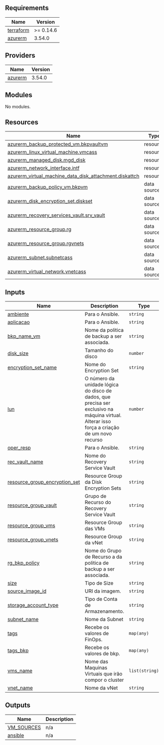 ## Requirements

| Name | Version |
|------|---------|
| <a name="requirement_terraform"></a> [terraform](#requirement\_terraform) | >= 0.14.6 |
| <a name="requirement_azurerm"></a> [azurerm](#requirement\_azurerm) | 3.54.0 |

## Providers

| Name | Version |
|------|---------|
| <a name="provider_azurerm"></a> [azurerm](#provider\_azurerm) | 3.54.0 |

## Modules

No modules.

## Resources

| Name | Type |
|------|------|
| [azurerm_backup_protected_vm.bkpvaultvm](https://registry.terraform.io/providers/hashicorp/azurerm/3.54.0/docs/resources/backup_protected_vm) | resource |
| [azurerm_linux_virtual_machine.vmcass](https://registry.terraform.io/providers/hashicorp/azurerm/3.54.0/docs/resources/linux_virtual_machine) | resource |
| [azurerm_managed_disk.mgd_disk](https://registry.terraform.io/providers/hashicorp/azurerm/3.54.0/docs/resources/managed_disk) | resource |
| [azurerm_network_interface.intf](https://registry.terraform.io/providers/hashicorp/azurerm/3.54.0/docs/resources/network_interface) | resource |
| [azurerm_virtual_machine_data_disk_attachment.diskattch](https://registry.terraform.io/providers/hashicorp/azurerm/3.54.0/docs/resources/virtual_machine_data_disk_attachment) | resource |
| [azurerm_backup_policy_vm.bkpvm](https://registry.terraform.io/providers/hashicorp/azurerm/3.54.0/docs/data-sources/backup_policy_vm) | data source |
| [azurerm_disk_encryption_set.diskset](https://registry.terraform.io/providers/hashicorp/azurerm/3.54.0/docs/data-sources/disk_encryption_set) | data source |
| [azurerm_recovery_services_vault.srv_vault](https://registry.terraform.io/providers/hashicorp/azurerm/3.54.0/docs/data-sources/recovery_services_vault) | data source |
| [azurerm_resource_group.rg](https://registry.terraform.io/providers/hashicorp/azurerm/3.54.0/docs/data-sources/resource_group) | data source |
| [azurerm_resource_group.rgvnets](https://registry.terraform.io/providers/hashicorp/azurerm/3.54.0/docs/data-sources/resource_group) | data source |
| [azurerm_subnet.subnetcass](https://registry.terraform.io/providers/hashicorp/azurerm/3.54.0/docs/data-sources/subnet) | data source |
| [azurerm_virtual_network.vnetcass](https://registry.terraform.io/providers/hashicorp/azurerm/3.54.0/docs/data-sources/virtual_network) | data source |

## Inputs

| Name | Description | Type | Default | Required |
|------|-------------|------|---------|:--------:|
| <a name="input_ambiente"></a> [ambiente](#input\_ambiente) | Para o Ansible. | `string` | n/a | yes |
| <a name="input_aplicacao"></a> [aplicacao](#input\_aplicacao) | Para o Ansible. | `string` | n/a | yes |
| <a name="input_bkp_name_vm"></a> [bkp\_name\_vm](#input\_bkp\_name\_vm) | Nome da politica de backup a ser associada. | `string` | n/a | yes |
| <a name="input_disk_size"></a> [disk\_size](#input\_disk\_size) | Tamanho do disco | `number` | n/a | yes |
| <a name="input_encryption_set_name"></a> [encryption\_set\_name](#input\_encryption\_set\_name) | Nome do Encryption Set | `string` | n/a | yes |
| <a name="input_lun"></a> [lun](#input\_lun) | O número da unidade lógica do disco de dados, que precisa ser exclusivo na máquina virtual. Alterar isso força a criação de um novo recurso | `number` | n/a | yes |
| <a name="input_oper_resp"></a> [oper\_resp](#input\_oper\_resp) | Para o Ansible. | `string` | n/a | yes |
| <a name="input_rec_vault_name"></a> [rec\_vault\_name](#input\_rec\_vault\_name) | Nome do Recovery Service Vault | `string` | n/a | yes |
| <a name="input_resource_group_encryption_set"></a> [resource\_group\_encryption\_set](#input\_resource\_group\_encryption\_set) | Resource Group da Disk Encryption Sets | `string` | n/a | yes |
| <a name="input_resource_group_vault"></a> [resource\_group\_vault](#input\_resource\_group\_vault) | Grupo de Recurso do Recovery Service Vault | `string` | n/a | yes |
| <a name="input_resource_group_vms"></a> [resource\_group\_vms](#input\_resource\_group\_vms) | Resource Group das VMs | `string` | n/a | yes |
| <a name="input_resource_group_vnets"></a> [resource\_group\_vnets](#input\_resource\_group\_vnets) | Resource Group da vNet | `string` | n/a | yes |
| <a name="input_rg_bkp_policy"></a> [rg\_bkp\_policy](#input\_rg\_bkp\_policy) | Nome do Grupo de Recurso a da politica de backup a ser associada. | `string` | n/a | yes |
| <a name="input_size"></a> [size](#input\_size) | Tipo de Size | `string` | n/a | yes |
| <a name="input_source_image_id"></a> [source\_image\_id](#input\_source\_image\_id) | URI da imagem. | `string` | n/a | yes |
| <a name="input_storage_account_type"></a> [storage\_account\_type](#input\_storage\_account\_type) | Tipo de Conta de Armazenamento. | `string` | n/a | yes |
| <a name="input_subnet_name"></a> [subnet\_name](#input\_subnet\_name) | Nome da Subnet | `string` | n/a | yes |
| <a name="input_tags"></a> [tags](#input\_tags) | Recebe os valores de FinOps. | `map(any)` | n/a | yes |
| <a name="input_tags_bkp"></a> [tags\_bkp](#input\_tags\_bkp) | Recebe os valores de bkp. | `map(any)` | n/a | yes |
| <a name="input_vms_name"></a> [vms\_name](#input\_vms\_name) | Nome das Maquinas Virtuais que irão compor o cluster | `list(string)` | n/a | yes |
| <a name="input_vnet_name"></a> [vnet\_name](#input\_vnet\_name) | Nome da vNet | `string` | n/a | yes |

## Outputs

| Name | Description |
|------|-------------|
| <a name="output_VM_SOURCES"></a> [VM\_SOURCES](#output\_VM\_SOURCES) | n/a |
| <a name="output_ansible"></a> [ansible](#output\_ansible) | n/a |
